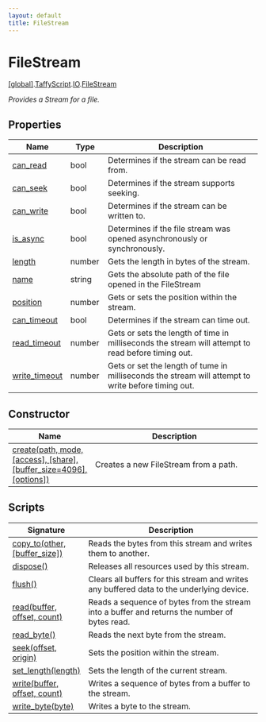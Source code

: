 ```yaml
---
layout: default
title: FileStream
---
```


# FileStream

[\[global\]]({{site.baseurl}}/docs/).[TaffyScript]({{site.baseurl}}/docs/TaffyScript/).[IO]({{site.baseurl}}/docs/TaffyScript/IO/).[FileStream]({{site.baseurl}}/docs/TaffyScript/IO/FileStream/)

_Provides a Stream for a file._

## Properties

<table>
  <col width="15%">
  <col width="15%">
  <thead>
    <tr>
      <th>Name</th>
      <th>Type</th>
      <th>Description</th>
    </tr>
  </thead>
  <tbody>
    <tr>
      <td><a href="{{site.baseurl}}/docs/TaffyScript/IO/FileStream/can_read/">can_read</a></td>
      <td>bool</td>
      <td>Determines if the stream can be read from.</td>
    </tr>
    <tr>
      <td><a href="{{site.baseurl}}/docs/TaffyScript/IO/FileStream/can_seek/">can_seek</a></td>
      <td>bool</td>
      <td>Determines if the stream supports seeking.</td>
    </tr>
    <tr>
      <td><a href="{{site.baseurl}}/docs/TaffyScript/IO/FileStream/can_write/">can_write</a></td>
      <td>bool</td>
      <td>Determines if the stream can be written to.</td>
    </tr>
    <tr>
      <td><a href="{{site.baseurl}}/docs/TaffyScript/IO/FileStream/is_async/">is_async</a></td>
      <td>bool</td>
      <td>Determines if the file stream was opened asynchronously or synchronously.</td>
    </tr>
    <tr>
      <td><a href="{{site.baseurl}}/docs/TaffyScript/IO/FileStream/length/">length</a></td>
      <td>number</td>
      <td>Gets the length in bytes of the stream.</td>
    </tr>
    <tr>
      <td><a href="{{site.baseurl}}/docs/TaffyScript/IO/FileStream/name/">name</a></td>
      <td>string</td>
      <td>Gets the absolute path of the file opened in the FileStream</td>
    </tr>
    <tr>
      <td><a href="{{site.baseurl}}/docs/TaffyScript/IO/FileStream/position/">position</a></td>
      <td>number</td>
      <td>Gets or sets the position within the stream.</td>
    </tr>
    <tr>
      <td><a href="{{site.baseurl}}/docs/TaffyScript/IO/FileStream/can_timeout/">can_timeout</a></td>
      <td>bool</td>
      <td>Determines if the stream can time out.</td>
    </tr>
    <tr>
      <td><a href="{{site.baseurl}}/docs/TaffyScript/IO/FileStream/read_timeout/">read_timeout</a></td>
      <td>number</td>
      <td>Gets or sets the length of time in milliseconds the stream will attempt to read before timing out.</td>
    </tr>
    <tr>
      <td><a href="{{site.baseurl}}/docs/TaffyScript/IO/FileStream/write_timeout/">write_timeout</a></td>
      <td>number</td>
      <td>Gets or set the length of tume in milliseconds the stream will attempt to write before timing out.</td>
    </tr>
  </tbody>
</table>

## Constructor

<table>
  <col width="20%">
  <thead>
    <tr>
      <th>Name</th>
      <th>Description</th>
    </tr>
  </thead>
  <tbody>
    <tr>
      <td><a href="{{site.baseurl}}/docs/TaffyScript/IO/FileStream/create/">create(path, mode, [access], [share], [buffer_size=4096], [options])</a></td>
      <td>Creates a new FileStream from a path.</td>
    </tr>
  </tbody>
</table>

## Scripts

<table>
  <col width="20%">
  <thead>
    <tr>
      <th>Signature</th>
      <th>Description</th>
    </tr>
  </thead>
  <tbody>
    <tr>
      <td><a href="{{site.baseurl}}/docs/TaffyScript/IO/FileStream/copy_to">copy_to(other, [buffer_size])</a></td>
      <td>Reads the bytes from this stream and writes them to another.</td>
    </tr>
    <tr>
      <td><a href="{{site.baseurl}}/docs/TaffyScript/IO/FileStream/dispose">dispose()</a></td>
      <td>Releases all resources used by this stream.</td>
    </tr>
    <tr>
      <td><a href="{{site.baseurl}}/docs/TaffyScript/IO/FileStream/flush">flush()</a></td>
      <td>Clears all buffers for this stream and writes any buffered data to the underlying device.</td>
    </tr>
    <tr>
      <td><a href="{{site.baseurl}}/docs/TaffyScript/IO/FileStream/read">read(buffer, offset, count)</a></td>
      <td>Reads a sequence of bytes from the stream into a buffer and returns the number of bytes read.</td>
    </tr>
    <tr>
      <td><a href="{{site.baseurl}}/docs/TaffyScript/IO/FileStream/read_byte">read_byte()</a></td>
      <td>Reads the next byte from the stream.</td>
    </tr>
    <tr>
      <td><a href="{{site.baseurl}}/docs/TaffyScript/IO/FileStream/seek">seek(offset, origin)</a></td>
      <td>Sets the position within the stream.</td>
    </tr>
    <tr>
      <td><a href="{{site.baseurl}}/docs/TaffyScript/IO/FileStream/set_length">set_length(length)</a></td>
      <td>Sets the length of the current stream.</td>
    </tr>
    <tr>
      <td><a href="{{site.baseurl}}/docs/TaffyScript/IO/FileStream/write">write(buffer, offset, count)</a></td>
      <td>Writes a sequence of bytes from a buffer to the stream.</td>
    </tr>
    <tr>
      <td><a href="{{site.baseurl}}/docs/TaffyScript/IO/FileStream/write_byte">write_byte(byte)</a></td>
      <td>Writes a byte to the stream.</td>
    </tr>
  </tbody>
</table>
